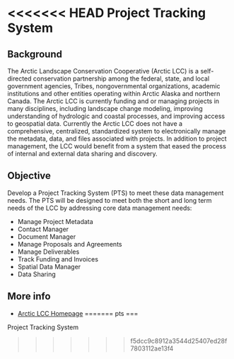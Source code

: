 <<<<<<< HEAD
Project Tracking System
=================

Background
---------
The Arctic Landscape Conservation Cooperative (Arctic LCC) is a self-directed conservation partnership among
the federal, state, and local government agencies, Tribes, nongovernmental organizations, academic institutions
and other entities operating within Arctic Alaska and northern Canada. The Arctic LCC is
currently funding and or managing projects in many disciplines, including landscape change modeling, improving understanding of
hydrologic and coastal processes, and improving access to geospatial data. Currently the Arctic LCC does not
have a comprehensive, centralized, standardized system to electronically manage the metadata, data, and files
associated with projects. In addition to project management, the LCC would benefit from a system that eased
the process of internal and external data sharing and discovery.

Objective
---------
Develop a Project Tracking System (PTS) to meet these data management needs.
The PTS will be designed to meet both the short and long term needs of the LCC by addressing core data
management needs:

* Manage Project Metadata
* Contact Manager
* Document Manager
* Manage Proposals and Agreements
* Manage Deliverables
* Track Funding and Invoices
* Spatial Data Manager
* Data Sharing

More info
---------
* [Arctic LCC Homepage](http://arcticlcc.org)
=======
pts
===

Project Tracking System
>>>>>>> f5dcc9c8912a3544d25407ed28f7803112ae13f4
